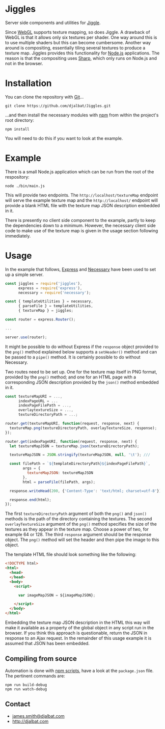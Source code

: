 # Jiggles

Server side components and utilities for [Jiggle](https://github.com/djalbat/Jiggle).

Since [WebGL](https://developer.mozilla.org/en-US/docs/Web/API/WebGL_API) supports texture mapping, so does Jiggle. A drawback of WebGL is that it allows only six textures per shader. One way around this is to use multiple shaders but this can become cumbersome. Another way around is compositing, essentially tiling several textures to produce a texture map. Jiggles provides this functionality for [Node.js](https://nodejs.org) applications. The reason is that the compositing uses [Sharp](http://sharp.pixelplumbing.com/), which only runs on Node.js and not in the browser.

# Installation

You can clone the repository with [Git](https://git-scm.com/)...

    git clone https://github.com/djalbat/Jiggles.git

...and then install the necessary modules with [npm](https://www.npmjs.com/) from within the project's root directory:

    npm install

You will need to do this if you want to look at the example.

# Example

There is a small Node.js application which can be run from the root of the respository:

    node ./bin/main.js

This will provide two endpoints. The `http://localhost/textureMap` endpoint will serve the example texture map and the `http://localhost/` endpoint will provide a blank HTML file with the texture map JSON description embedded in it.

There is presently no client side component to the example, partly to keep the dependencies down to a minimum. However, the necessary client side code to make use of the texture map is given in the usage section following immediately.
    
# Usage

In the example that follows, [Express](https://expressjs.com/) and [Necessary](https://github.com/djalbat/Necessary) have been used to set up a simple server.
```js
const jiggles = require('jiggles'),
      express = require('express'),
      necessary = require('necessary');

const { templateUtilities } = necessary,
      { parseFile } = templateUtilities,
      { textureMap } = jiggles;

const router = express.Router();

...

server.use(router);
```
It might be possible to do without Express if the `response` object provided to the `png()` method explained below supports a `setHeader()` method and can be passed to a `pipe()` method. It is certainly possible to do without Necessary.

Two routes need to be set up. One for the texture map itself in PNG format, provided by the `png()` method; and one for an HTML page with a corresponding JSON description provided by the `json()` method embedded in it.
```js
const textureMapURI = ...,
      indexPageURL = ...
      indexPageFilePath = ...,
      overlaytextureSize = ...,
      textureDirectoryPath = ...;

router.get(textureMapURI, function(request, response, next) {
  textureMap.png(textureDirectoryPath, overlayTextureSize, response);
});

router.get(indexPageURI, function(request, response, next) {
  let textureMapJSON = textureMap.json(textureDirectoryPath);

  textureMapJSON = JSON.stringify(textureMapJSON, null, '\t'); ///

  const filePath = `${templateDirectoryPath}${indexPageFilePath}`,
        args = {
          textureMapJSON: textureMapJSON
        },
        html = parseFile(filePath, args);

  response.writeHead(200, {'Content-Type': 'text/html; charset=utf-8'});

  response.end(html);
});
```
The first `textureDirectoryPath` argument of both the `png()` and `json()` methods is the path of the directory containing the textures. The second `overlayTextureSize` argument of the `png()` method specifies the size of the textures as they appear in the texture map. Choose a power of two, for example 64 or 128. The third `response` argument should be the response object. The `png()` method will set the header and then pipe the image to this object.

The template HTML file should look something like the following:
```html
<!DOCTYPE html>
<html>
  <head>
  </head>
  <body>
    <script>

      var imageMapJSON = ${imageMapJSON};

    </script>
  </body>
</html>
```
Embedding the texture map JSON description in the HTML this way will make it available as a property of the global object in any script run in the browser. If you think this approach is questionable, return the JSON in response to an Ajax request. In the remainder of this usage example it is assumed that JSON has been embedded.

## Compiling from source

Automation is done with [npm scripts](https://docs.npmjs.com/misc/scripts), have a look at the `package.json` file. The pertinent commands are:

    npm run build-debug
    npm run watch-debug
    
## Contact

- james.smith@djalbat.com
- http://djalbat.com

